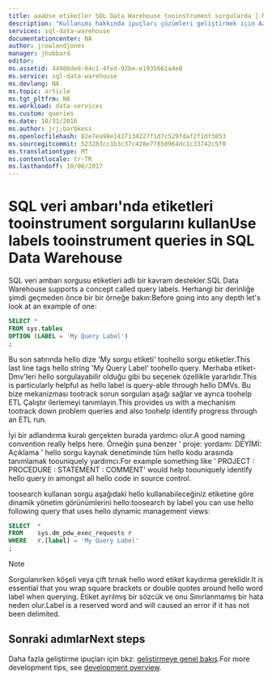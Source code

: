 ```yaml
---
title: aaaUse etiketler SQL Data Warehouse tooinstrument sorgularda | Microsoft Docs
description: "Kullanımı hakkında ipuçları çözümleri geliştirmek için Azure SQL Data Warehouse tooinstrument sorgularda etiketler."
services: sql-data-warehouse
documentationcenter: NA
author: jrowlandjones
manager: jhubbard
editor: 
ms.assetid: 44988de8-04c1-4fed-92be-e1935661a4e8
ms.service: sql-data-warehouse
ms.devlang: NA
ms.topic: article
ms.tgt_pltfrm: NA
ms.workload: data-services
ms.custom: queries
ms.date: 10/31/2016
ms.author: jrj;barbkess
ms.openlocfilehash: 82e7ea98e1417134227f1d7c529fdaf2f1df3853
ms.sourcegitcommit: 523283cc1b3c37c428e77850964dc1c33742c5f0
ms.translationtype: MT
ms.contentlocale: tr-TR
ms.lasthandoff: 10/06/2017
---
```

# <a name="use-labels-tooinstrument-queries-in-sql-data-warehouse"></a><span data-ttu-id="a025b-103">SQL veri ambarı'nda etiketleri tooinstrument sorgularını kullan</span><span class="sxs-lookup"><span data-stu-id="a025b-103">Use labels tooinstrument queries in SQL Data Warehouse</span></span>
<span data-ttu-id="a025b-104">SQL veri ambarı sorgusu etiketleri adlı bir kavram destekler.</span><span class="sxs-lookup"><span data-stu-id="a025b-104">SQL Data Warehouse supports a concept called query labels.</span></span> <span data-ttu-id="a025b-105">Herhangi bir derinliğe şimdi geçmeden önce bir bir örneğe bakın:</span><span class="sxs-lookup"><span data-stu-id="a025b-105">Before going into any depth let's look at an example of one:</span></span>

```sql
SELECT *
FROM sys.tables
OPTION (LABEL = 'My Query Label')
;
```

<span data-ttu-id="a025b-106">Bu son satırında hello dize 'My sorgu etiketi' toohello sorgu etiketler.</span><span class="sxs-lookup"><span data-stu-id="a025b-106">This last line tags hello string 'My Query Label' toohello query.</span></span> <span data-ttu-id="a025b-107">Merhaba etiket-Dmv'leri hello sorgulayabilir olduğu gibi bu seçenek özellikle yararlıdır.</span><span class="sxs-lookup"><span data-stu-id="a025b-107">This is particularly helpful as hello label is query-able through hello DMVs.</span></span> <span data-ttu-id="a025b-108">Bu bize mekanizması tootrack sorun sorguları aşağı sağlar ve ayrıca toohelp ETL Çalıştır ilerlemeyi tanımlayın.</span><span class="sxs-lookup"><span data-stu-id="a025b-108">This provides us with a mechanism tootrack down problem queries and also toohelp identify progress through an ETL run.</span></span>

<span data-ttu-id="a025b-109">İyi bir adlandırma kuralı gerçekten burada yardımcı olur.</span><span class="sxs-lookup"><span data-stu-id="a025b-109">A good naming convention really helps here.</span></span> <span data-ttu-id="a025b-110">Örneğin şuna benzer ' proje: yordamı: DEYİMİ: Açıklama ' hello sorgu kaynak denetiminde tüm hello kodu arasında tanımlamak toouniquely yardımcı.</span><span class="sxs-lookup"><span data-stu-id="a025b-110">For example something like ' PROJECT : PROCEDURE : STATEMENT : COMMENT' would help toouniquely identify hello query in amongst all hello code in source control.</span></span>

<span data-ttu-id="a025b-111">toosearch kullanan sorgu aşağıdaki hello kullanabileceğiniz etiketine göre dinamik yönetim görünümlerini hello:</span><span class="sxs-lookup"><span data-stu-id="a025b-111">toosearch by label you can use hello following query that uses hello dynamic management views:</span></span>

```sql
SELECT  *
FROM    sys.dm_pdw_exec_requests r
WHERE   r.[label] = 'My Query Label'
;
```

> [!NOTE]
> <span data-ttu-id="a025b-112">Sorgulanırken köşeli veya çift tırnak hello word etiket kaydırma gereklidir.</span><span class="sxs-lookup"><span data-stu-id="a025b-112">It is essential that you wrap square brackets or double quotes around hello word label when querying.</span></span> <span data-ttu-id="a025b-113">Etiket ayrılmış bir sözcük ve onu Sınırlanmamış bir hata neden olur.</span><span class="sxs-lookup"><span data-stu-id="a025b-113">Label is a reserved word and will caused an error if it has not been delimited.</span></span>
> 
> 

## <a name="next-steps"></a><span data-ttu-id="a025b-114">Sonraki adımlar</span><span class="sxs-lookup"><span data-stu-id="a025b-114">Next steps</span></span>
<span data-ttu-id="a025b-115">Daha fazla geliştirme ipuçları için bkz: [geliştirmeye genel bakış][development overview].</span><span class="sxs-lookup"><span data-stu-id="a025b-115">For more development tips, see [development overview][development overview].</span></span>

<!--Image references-->

<!--Article references-->
[development overview]: sql-data-warehouse-overview-develop.md

<!--MSDN references-->

<!--Other Web references-->
